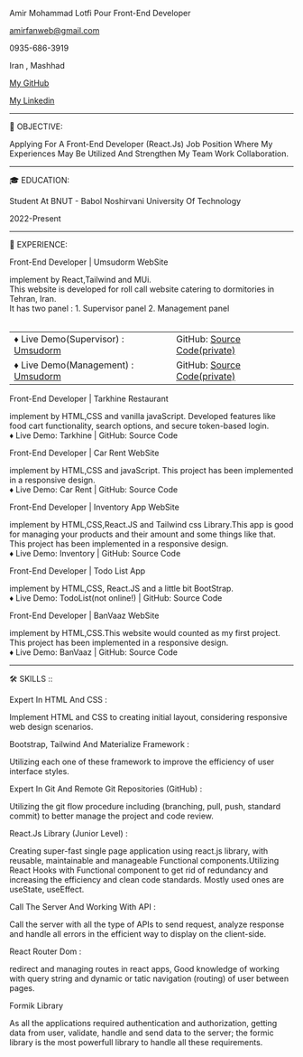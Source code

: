 Amir Mohammad Lotfi Pour
Front-End Developer

amirfanweb@gmail.com

0935-686-3919

Iran , Mashhad

<a href="https://github.com/isamirmmd">My GitHub</a>

<a href="https://linkedin.com/in/isamirmmd">My Linkedin</a>

----------

🌟 OBJECTIVE:

Applying For A Front-End Developer (React.Js) Job Position Where My Experiences May Be Utilized And Strengthen My Team Work Collaboration.

----------

🎓 EDUCATION:

Student At BNUT - Babol Noshirvani University Of Technology

2022-Present

----------

🚀 EXPERIENCE:

 <div>
        <p>Front-End Developer | Umsudorm WebSite</p>
        <span
          >implement by React,Tailwind and MUi.<br />This website is developed
          for roll call website catering to dormitories in Tehran, Iran. <br />
          It has two panel : 1. Supervisor panel 2. Management panel <br /><br />
          <table>
            <tr>
              <td>♦ Live Demo(Supervisor) :
                <a href="https://umsudorm.netlify.app/"> Umsudorm</a>
              </td>
              <td>
                GitHub:
                <a href="https://github.com/isamirmmd/">
                  Source Code(private)
                </a>
              </td>
            </tr>
            <tr>
              <td>♦ Live Demo(Management) :
                <a href="https://m-umsu.netlify.app/"> Umsudorm </a>
              </td>
              <td>
                GitHub:
                <a href="https://github.com/isamirmmd/">
                  Source Code(private)
                </a>
              </td>
            </tr>
          </table>
        </span>
      </div>

Front-End Developer | Tarkhine Restaurant

implement by HTML,CSS and vanilla javaScript.
Developed features like food cart functionality, search options, and secure token-based login.<br />
♦ Live Demo: Tarkhine | GitHub: Source Code

Front-End Developer | Car Rent WebSite

implement by HTML,CSS and javaScript. This project has been implemented in a responsive design.<br />
♦ Live Demo: Car Rent | GitHub: Source Code

Front-End Developer | Inventory App WebSite

implement by HTML,CSS,React.JS and Tailwind css Library.This app is good for managing your products and their amount and some things like that. This project has been implemented in a responsive design.<br />
♦ Live Demo: Inventory | GitHub: Source Code

Front-End Developer | Todo List App

implement by HTML,CSS, React.JS and a little bit BootStrap.<br />
♦ Live Demo: TodoList(not online!) | GitHub: Source Code

Front-End Developer | BanVaaz WebSite

implement by HTML,CSS.This website would counted as my first project. This project has been implemented in a responsive design.<br />
♦ Live Demo: BanVaaz | GitHub: Source Code

----------

🛠️ SKILLS ::

Expert In HTML And CSS :

Implement HTML and CSS to creating initial layout, considering responsive web design scenarios.

Bootstrap, Tailwind And Materialize Framework :

Utilizing each one of these framework to improve the efficiency of user interface styles.

Expert In Git And Remote Git Repositories (GitHub) :

Utilizing the git flow procedure including (branching, pull, push, standard commit) to better manage the project and code review.

React.Js Library (Junior Level) :

Creating super-fast single page application using react.js library, with reusable, maintainable and manageable Functional components.Utilizing React Hooks with Functional component to get rid of redundancy and increasing the efficiency and clean code standards. Mostly used ones are useState, useEffect.

Call The Server And Working With API : 

Call the server with all the type of APIs to send request, analyze response and handle all errors in the efficient way to display on the client-side.

React Router Dom :

redirect and managing routes in react apps, Good knowledge of working with query string and dynamic or tatic navigation (routing) of user between pages.

Formik Library

As all the applications required authentication and authorization, getting data from user, validate, handle and send data to the server; the formic library is the most powerfull library to handle all these requirements.
